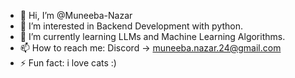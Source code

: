 - 👋 Hi, I’m @Muneeba-Nazar
- 👀 I’m interested in Backend Development with python.
- 🌱 I’m currently learning LLMs and Machine Learning Algorithms.
- 📫 How to reach me: Discord -> muneeba.nazar.24@gmail.com
- ⚡ Fun fact: i love cats :)

